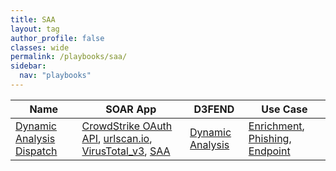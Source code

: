 ```yaml
---
title: SAA
layout: tag
author_profile: false
classes: wide
permalink: /playbooks/saa/
sidebar:
  nav: "playbooks"
---
```


| Name    | SOAR App   | D3FEND      | Use Case    |
| --------| ---------- | ----------- | ----------- |
| [Dynamic Analysis Dispatch](/playbooks/dynamic_analysis_dispatch/)| [CrowdStrike OAuth API](https://splunkbase.splunk.com/apps?keyword=crowdstrike+oauth+api&filters=product%3Asoar), [urlscan.io](https://splunkbase.splunk.com/apps?keyword=urlscan.io&filters=product%3Asoar), [VirusTotal_v3](https://splunkbase.splunk.com/apps?keyword=virustotal_v3&filters=product%3Asoar), [SAA](https://splunkbase.splunk.com/apps?keyword=saa&filters=product%3Asoar)| [Dynamic Analysis](https://d3fend.mitre.org/technique/d3f:DynamicAnalysis)| [Enrichment](https://research.splunk.com/playbooks/enrichment), [Phishing](https://research.splunk.com/playbooks/phishing), [Endpoint](https://research.splunk.com/playbooks/endpoint)|